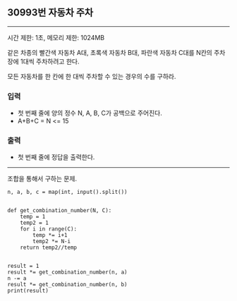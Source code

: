 ## 30993번 자동차 주차

---

시간 제한: 1초, 메모리 제한: 1024MB

같은 차종의 빨간색 자동차 A대, 초록색 자동차 B대, 파란색 자동차 C대를 N칸의 주차장에 1대씩 주차하려고 한다.

모든 자동차를 한 칸에 한 대씩 주차할 수 있는 경우의 수를 구하라.

### 입력

- 첫 번째 줄에 양의 정수 N, A, B, C가 공백으로 주어진다.
- A+B+C = N <= 15

### 출력

- 첫 번째 줄에 정답을 출력한다. 

---

조합을 통해서 구하는 문제. 
~~~
n, a, b, c = map(int, input().split())


def get_combination_number(N, C):
    temp = 1
    temp2 = 1
    for i in range(C):
        temp *= i+1
        temp2 *= N-i
    return temp2//temp


result = 1
result *= get_combination_number(n, a)
n -= a
result *= get_combination_number(n, b)
print(result)

~~~
